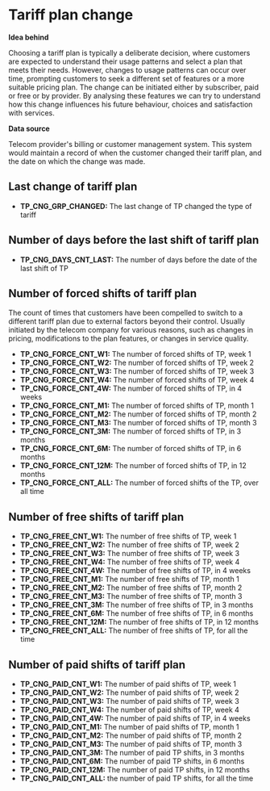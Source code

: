 # Tariff plan change

**Idea behind** 

Choosing a tariff plan is typically a deliberate decision, where customers are expected to understand their usage patterns and select a plan that meets their needs. However, changes to usage patterns can occur over time, prompting customers to seek a different set of features or a more suitable pricing plan. The change can be initiated either by subscriber, paid or free or by provider. By analysing these features we can try to understand how this change influences his future behaviour, choices and satisfaction with services.  

**Data source**

Telecom provider's billing or customer management system. This system would maintain a record of when the customer changed their tariff plan, and the date on which the change was made.

## Last change of tariff plan

- **TP_CNG_GRP_CHANGED:**	The last change of TP changed the type of tariff

## Number of days before the last shift of tariff plan

- **TP_CNG_DAYS_CNT_LAST:** The number of days before the date of the last shift of TP

## Number of forced shifts of tariff plan

The count of times that customers have been compelled to switch to a different tariff plan due to external factors beyond their control. Usually initiated by the telecom company for various reasons, such as changes in pricing, modifications to the plan features, or changes in service quality. 

- **TP_CNG_FORCE_CNT_W1:** The number of forced shifts of TP, week 1
- **TP_CNG_FORCE_CNT_W2:** The number of forced shifts of TP, week 2
- **TP_CNG_FORCE_CNT_W3:** The number of forced shifts of TP, week 3
- **TP_CNG_FORCE_CNT_W4:** The number of forced shifts of TP, week 4
- **TP_CNG_FORCE_CNT_4W:** The number of forced shifts of TP, in 4 weeks
- **TP_CNG_FORCE_CNT_M1:** The number of forced shifts of TP, month 1
- **TP_CNG_FORCE_CNT_M2:** The number of forced shifts of TP, month 2
- **TP_CNG_FORCE_CNT_M3:** The number of forced shifts of TP, month 3
- **TP_CNG_FORCE_CNT_3M:** The number of forced shifts of TP, in 3 months
- **TP_CNG_FORCE_CNT_6M:** The number of forced shifts of TP, in 6 months
- **TP_CNG_FORCE_CNT_12M:** The number of forced shifts of TP, in 12 months
- **TP_CNG_FORCE_CNT_ALL:** The number of forced shifts of the TP, over all time

## Number of free shifts of tariff plan

- **TP_CNG_FREE_CNT_W1:**	The number of free shifts of TP, week 1
- **TP_CNG_FREE_CNT_W2:**	The number of free shifts of TP, week 2
- **TP_CNG_FREE_CNT_W3:**	The number of free shifts of TP, week 3
- **TP_CNG_FREE_CNT_W4:**	The number of free shifts of TP, week 4
- **TP_CNG_FREE_CNT_4W:**	The number of free shifts of TP, in 4 weeks
- **TP_CNG_FREE_CNT_M1:**	The number of free shifts of TP, month 1
- **TP_CNG_FREE_CNT_M2:**	The number of free shifts of TP, month 2
- **TP_CNG_FREE_CNT_M3:**	The number of free shifts of TP, month 3
- **TP_CNG_FREE_CNT_3M:**	The number of free shifts of TP, in 3 months
- **TP_CNG_FREE_CNT_6M:**	The number of free shifts of TP, in 6 months
- **TP_CNG_FREE_CNT_12M:**	The number of free shifts of TP, in 12 months
- **TP_CNG_FREE_CNT_ALL:**	The number of free shifts of TP, for all the time

## Number of paid shifts of tariff plan

- **TP_CNG_PAID_CNT_W1:**	The number of paid shifts of TP, week 1
- **TP_CNG_PAID_CNT_W2:**	The number of paid shifts of TP, week 2
- **TP_CNG_PAID_CNT_W3:**	The number of paid shifts of TP, week 3
- **TP_CNG_PAID_CNT_W4:**	The number of paid shifts of TP, week 4
- **TP_CNG_PAID_CNT_4W:**	The number of paid shifts of TP, in 4 weeks
- **TP_CNG_PAID_CNT_M1:**	The number of paid shifts of TP, month 1
- **TP_CNG_PAID_CNT_M2:**	The number of paid shifts of TP, month 2
- **TP_CNG_PAID_CNT_M3:**	The number of paid shifts of TP, month 3
- **TP_CNG_PAID_CNT_3M:**	The number of paid TP shifts, in 3 months
- **TP_CNG_PAID_CNT_6M:**	The number of paid TP shifts, in 6 months
- **TP_CNG_PAID_CNT_12M:**	The number of paid TP shifts, in 12 months
- **TP_CNG_PAID_CNT_ALL:**	the number of paid TP shifts, for all the time
